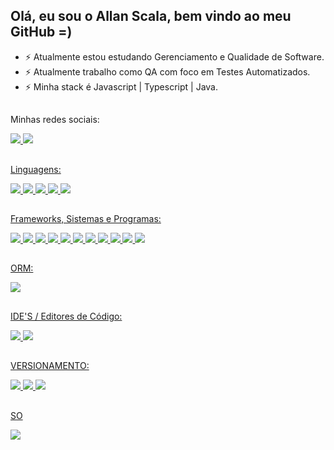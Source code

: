 ## Olá, eu sou o Allan Scala, bem vindo ao meu GitHub =)

- ⚡ Atualmente estou estudando Gerenciamento e Qualidade de Software.
- ⚡ Atualmente trabalho como QA com foco em Testes Automatizados.
- ⚡ Minha stack é Javascript | Typescript | Java.

##
Minhas redes sociais:
<div>
  <a href="https://www.youtube.com/channel/UCq_Zkk3m2o3s-aYW0qKjCGw" target="_blank"><img src="https://img.shields.io/badge/YouTube-FF0000?style=for-the-badge&logo=youtube&logoColor=white">
  <a href="https://www.linkedin.com/in/allan-christian-scala-b4a100194/" target="_blank"><img src="https://img.shields.io/badge/LinkedIn-0077B5?style=for-the-badge&logo=linkedin&logoColor=white">
</div>

##
Linguagens:
<div>
  <img src="https://img.shields.io/badge/HTML5-E34F26?style=for-the-badge&logo=html5&logoColor=white">
  <img src="https://img.shields.io/badge/CSS3-1572B6?style=for-the-badge&logo=css3&logoColor=white">
  <img src="https://img.shields.io/badge/JavaScript-F7DF1E?style=for-the-badge&logo=javascript&logoColor=black">
  <img src="https://img.shields.io/badge/TypeScript-007ACC?style=for-the-badge&logo=typescript&logoColor=white">
  <img src="https://img.shields.io/badge/Java-ED8B00?style=for-the-badge&logo=java&logoColor=white">
</div>
    
##
Frameworks, Sistemas e Programas:
<div>
  <img src="https://img.shields.io/badge/Cypress-007ACC?style=for-the-badge&logo=cypress&logoColor=white&color=black">
  <img src="https://img.shields.io/badge/Playwright-007ACC?style=for-the-badge&logo=playwright&textColor=green&color=green">
  <img src="https://img.shields.io/badge/CodeceptJS-007ACC?style=for-the-badge&logo=playwright&textColor=green&color=purple">
  <img src="https://img.shields.io/badge/RestAssured-ED8B00?style=for-the-badge&logo=java&logoColor=white">
  <img src="https://img.shields.io/badge/junit-%236DB33F.svg?style=for-the-badge&logo=spring&logoColor=white">
  <img src="https://img.shields.io/badge/springboot-%236DB33F.svg?style=for-the-badge&logo=spring&logoColor=white">
  <img src="https://img.shields.io/badge/Node.js-43853D?style=for-the-badge&logo=node.js&logoColor=white">
  <img src="https://img.shields.io/badge/Docker-3776AB?style=for-the-badge&logo=docker&logoColor=white&color=blue">
  <img src="https://img.shields.io/badge/Insomnia-black?style=for-the-badge&logo=insomnia&logoColor=5849BE">
  <img src="https://img.shields.io/badge/jira-%230A0FFF.svg?style=for-the-badge&logo=jira&logoColor=white">
  <img src="https://img.shields.io/badge/grafana-%23F46800.svg?style=for-the-badge&logo=grafana&logoColor=white">
</div>

##
ORM:
<div>
  <img src="https://img.shields.io/badge/Prisma-3982CE?style=for-the-badge&logo=Prisma&logoColor=white">
</div>
    
##
IDE'S / Editores de Código:
<div>
  <img src="https://img.shields.io/badge/IntelliJIDEA-000000.svg?style=for-the-badge&logo=intellij-idea&logoColor=white">
  <img src="https://img.shields.io/badge/Visual%20Studio%20Code-0078d7.svg?style=for-the-badge&logo=visual-studio-code&logoColor=white">
</div>

##
VERSIONAMENTO:
<div>
  <img src="https://img.shields.io/badge/git-%23F05033.svg?style=for-the-badge&logo=git&logoColor=white">
  <img src="https://img.shields.io/badge/github-%23121011.svg?style=for-the-badge&logo=github&logoColor=white">
  <img src="https://img.shields.io/badge/gitlab-%23181717.svg?style=for-the-badge&logo=gitlab&logoColor=white">    
</div>

##
SO
<div>
  <img src="https://img.shields.io/badge/Pop!_OS-48B9C7?style=for-the-badge&logo=Pop!_OS&logoColor=white">
</div>

